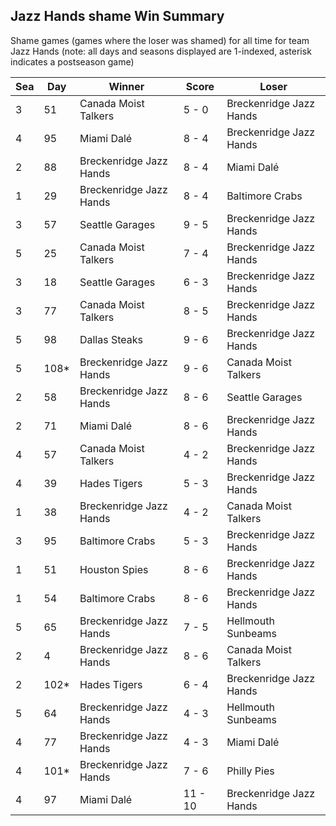 ## Jazz Hands shame Win Summary



Shame games (games where the loser was shamed) for all time for team Jazz Hands (note: all days and seasons displayed are 1-indexed, asterisk indicates a postseason game)


| Sea | Day | Winner | Score | Loser | 
| ------ |------ |------ |------ |------ |
| 3 | 51 | Canada Moist Talkers | 5 - 0 | Breckenridge Jazz Hands | 
| 4 | 95 | Miami Dalé | 8 - 4 | Breckenridge Jazz Hands | 
| 2 | 88 | Breckenridge Jazz Hands | 8 - 4 | Miami Dalé | 
| 1 | 29 | Breckenridge Jazz Hands | 8 - 4 | Baltimore Crabs | 
| 3 | 57 | Seattle Garages | 9 - 5 | Breckenridge Jazz Hands | 
| 5 | 25 | Canada Moist Talkers | 7 - 4 | Breckenridge Jazz Hands | 
| 3 | 18 | Seattle Garages | 6 - 3 | Breckenridge Jazz Hands | 
| 3 | 77 | Canada Moist Talkers | 8 - 5 | Breckenridge Jazz Hands | 
| 5 | 98 | Dallas Steaks | 9 - 6 | Breckenridge Jazz Hands | 
| 5 | 108* | Breckenridge Jazz Hands | 9 - 6 | Canada Moist Talkers | 
| 2 | 58 | Breckenridge Jazz Hands | 8 - 6 | Seattle Garages | 
| 2 | 71 | Miami Dalé | 8 - 6 | Breckenridge Jazz Hands | 
| 4 | 57 | Canada Moist Talkers | 4 - 2 | Breckenridge Jazz Hands | 
| 4 | 39 | Hades Tigers | 5 - 3 | Breckenridge Jazz Hands | 
| 1 | 38 | Breckenridge Jazz Hands | 4 - 2 | Canada Moist Talkers | 
| 3 | 95 | Baltimore Crabs | 5 - 3 | Breckenridge Jazz Hands | 
| 1 | 51 | Houston Spies | 8 - 6 | Breckenridge Jazz Hands | 
| 1 | 54 | Baltimore Crabs | 8 - 6 | Breckenridge Jazz Hands | 
| 5 | 65 | Breckenridge Jazz Hands | 7 - 5 | Hellmouth Sunbeams | 
| 2 | 4 | Breckenridge Jazz Hands | 8 - 6 | Canada Moist Talkers | 
| 2 | 102* | Hades Tigers | 6 - 4 | Breckenridge Jazz Hands | 
| 5 | 64 | Breckenridge Jazz Hands | 4 - 3 | Hellmouth Sunbeams | 
| 4 | 77 | Breckenridge Jazz Hands | 4 - 3 | Miami Dalé | 
| 4 | 101* | Breckenridge Jazz Hands | 7 - 6 | Philly Pies | 
| 4 | 97 | Miami Dalé | 11 - 10 | Breckenridge Jazz Hands | 


